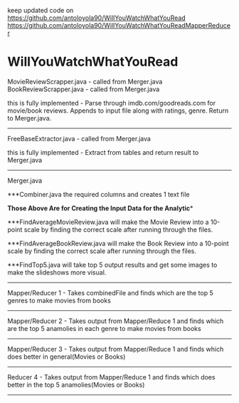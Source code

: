 keep updated code on 
https://github.com/antoloyola90/WillYouWatchWhatYouRead
https://github.com/antoloyola90/WillYouWatchWhatYouReadMapperReducer

WillYouWatchWhatYouRead
=======================

MovieReviewScrapper.java - called from Merger.java
BookReviewScrapper.java - called from Merger.java

this is fully implemented - Parse through imdb.com/goodreads.com for movie/book reviews.
Appends to input file along with ratings, genre.
 Return to Merger.java.
*************************************************
FreeBaseExtractor.java - called from Merger.java

this is fully implemented - Extract from tables and return result to Merger.java
*************************************************
Merger.java

***Combiner.java the required columns and creates 1 text file

******Those Above Are for Creating the Input Data for the Analytic*******

***FindAverageMovieReview.java will make the Movie Review into a 10-point scale by finding the correct scale after running through the files.

***FindAverageBookReview.java will make the Book Review into a 10-point scale by finding the correct scale after running through the files.

***FindTop5.java will take top 5 output results and get some images to make the slideshows more visual. 

********
Mapper/Reducer 1 - Takes combinedFile and finds which are the top 5 genres to make movies from books
********
Mapper/Reducer 2 - Takes output from Mapper/Reduce 1 and finds which are the top 5 anamolies in each genre to make movies from books
********
Mapper/Reducer 3 - Takes output from Mapper/Reduce 1 and finds which does better in general(Movies or Books)
********
Reducer 4 - Takes output from Mapper/Reduce 1 and finds which does better in the top 5 anamolies(Movies or Books)
********

